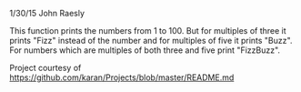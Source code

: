 1/30/15
John Raesly

This function prints the numbers from 1 to 100. But for multiples of three it prints "Fizz" instead of the number and for multiples of five it prints "Buzz". For numbers which are multiples of both three and five print "FizzBuzz".

Project courtesy of https://github.com/karan/Projects/blob/master/README.md

